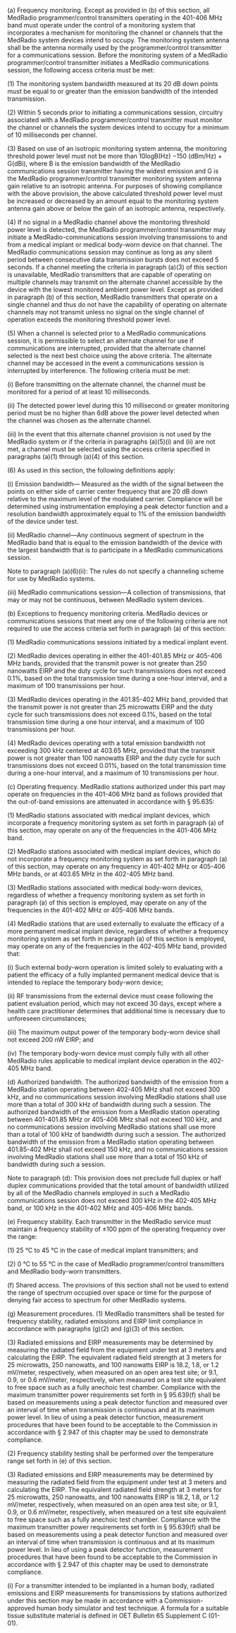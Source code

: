 (a) Frequency monitoring. Except as provided in (b) of this section, all MedRadio programmer/control transmitters operating in the 401-406 MHz band must operate under the control of a monitoring system that incorporates a mechanism for monitoring the channel or channels that the MedRadio system devices intend to occupy. The monitoring system antenna shall be the antenna normally used by the programmer/control transmitter for a communications session. Before the monitoring system of a MedRadio programmer/control transmitter initiates a MedRadio communications session, the following access criteria must be met:

(1) The monitoring system bandwidth measured at its 20 dB down points must be equal to or greater than the emission bandwidth of the intended transmission.

(2) Within 5 seconds prior to initiating a communications session, circuitry associated with a MedRadio programmer/control transmitter must monitor the channel or channels the system devices intend to occupy for a minimum of 10 milliseconds per channel.

(3) Based on use of an isotropic monitoring system antenna, the monitoring threshold power level must not be more than 10logB(Hz) −150 (dBm/Hz) + G(dBi), where B is the emission bandwidth of the MedRadio communications session transmitter having the widest emission and G is the MedRadio programmer/control transmitter monitoring system antenna gain relative to an isotropic antenna. For purposes of showing compliance with the above provision, the above calculated threshold power level must be increased or decreased by an amount equal to the monitoring system antenna gain above or below the gain of an isotropic antenna, respectively.

(4) If no signal in a MedRadio channel above the monitoring threshold power level is detected, the MedRadio programmer/control transmitter may initiate a MedRadio-communications session involving transmissions to and from a medical implant or medical body-worn device on that channel. The MedRadio communications session may continue as long as any silent period between consecutive data transmission bursts does not exceed 5 seconds. If a channel meeting the criteria in paragraph (a)(3) of this section is unavailable, MedRadio transmitters that are capable of operating on multiple channels may transmit on the alternate channel accessible by the device with the lowest monitored ambient power level. Except as provided in paragraph (b) of this section, MedRadio transmitters that operate on a single channel and thus do not have the capability of operating on alternate channels may not transmit unless no signal on the single channel of operation exceeds the monitoring threshold power level.

(5) When a channel is selected prior to a MedRadio communications session, it is permissible to select an alternate channel for use if communications are interrupted, provided that the alternate channel selected is the next best choice using the above criteria. The alternate channel may be accessed in the event a communications session is interrupted by interference. The following criteria must be met:

(i) Before transmitting on the alternate channel, the channel must be monitored for a period of at least 10 milliseconds.

(ii) The detected power level during this 10 millisecond or greater monitoring period must be no higher than 6dB above the power level detected when the channel was chosen as the alternate channel.

(iii) In the event that this alternate channel provision is not used by the MedRadio system or if the criteria in paragraphs (a)(5)(i) and (ii) are not met, a channel must be selected using the access criteria specified in paragraphs (a)(1) through (a)(4) of this section.

(6) As used in this section, the following definitions apply:

(i) Emission bandwidth— Measured as the width of the signal between the points on either side of carrier center frequency that are 20 dB down relative to the maximum level of the modulated carrier. Compliance will be determined using instrumentation employing a peak detector function and a resolution bandwidth approximately equal to 1% of the emission bandwidth of the device under test.

(ii) MedRadio channel—Any continuous segment of spectrum in the MedRadio band that is equal to the emission bandwidth of the device with the largest bandwidth that is to participate in a MedRadio communications session.

Note to paragraph (a)(6)(ii): The rules do not specify a channeling scheme for use by MedRadio systems.

(iii) MedRadio communications session—A collection of transmissions, that may or may not be continuous, between MedRadio system devices.

(b) Exceptions to frequency monitoring criteria. MedRadio devices or communications sessions that meet any one of the following criteria are not required to use the access criteria set forth in paragraph (a) of this section:

(1) MedRadio communications sessions initiated by a medical implant event.

(2) MedRadio devices operating in either the 401-401.85 MHz or 405-406 MHz bands, provided that the transmit power is not greater than 250 nanowatts EIRP and the duty cycle for such transmissions does not exceed 0.1%, based on the total transmission time during a one-hour interval, and a maximum of 100 transmissions per hour.

(3) MedRadio devices operating in the 401.85-402 MHz band, provided that the transmit power is not greater than 25 microwatts EIRP and the duty cycle for such transmissions does not exceed 0.1%, based on the total transmission time during a one hour interval, and a maximum of 100 transmissions per hour.

(4) MedRadio devices operating with a total emission bandwidth not exceeding 300 kHz centered at 403.65 MHz, provided that the transmit power is not greater than 100 nanowatts EIRP and the duty cycle for such transmissions does not exceed 0.01%, based on the total transmission time during a one-hour interval, and a maximum of 10 transmissions per hour.

(c) Operating frequency. MedRadio stations authorized under this part may operate on frequencies in the 401-406 MHz band as follows provided that the out-of-band emissions are attenuated in accordance with § 95.635:

(1) MedRadio stations associated with medical implant devices, which incorporate a frequency monitoring system as set forth in paragraph (a) of this section, may operate on any of the frequencies in the 401-406 MHz band.

(2) MedRadio stations associated with medical implant devices, which do not incorporate a frequency monitoring system as set forth in paragraph (a) of this section, may operate on any frequency in 401-402 MHz or 405-406 MHz bands, or at 403.65 MHz in the 402-405 MHz band.

(3) MedRadio stations associated with medical body-worn devices, regardless of whether a frequency monitoring system as set forth in paragraph (a) of this section is employed, may operate on any of the frequencies in the 401-402 MHz or 405-406 MHz bands.

(4) MedRadio stations that are used externally to evaluate the efficacy of a more permanent medical implant device, regardless of whether a frequency monitoring system as set forth in paragraph (a) of this section is employed, may operate on any of the frequencies in the 402-405 MHz band, provided that:

(i) Such external body-worn operation is limited solely to evaluating with a patient the efficacy of a fully implanted permanent medical device that is intended to replace the temporary body-worn device;

(ii) RF transmissions from the external device must cease following the patient evaluation period, which may not exceed 30 days, except where a health care practitioner determines that additional time is necessary due to unforeseen circumstances;

(iii) The maximum output power of the temporary body-worn device shall not exceed 200 nW EIRP; and

(iv) The temporary body-worn device must comply fully with all other MedRadio rules applicable to medical implant device operation in the 402-405 MHz band.

(d) Authorized bandwidth. The authorized bandwidth of the emission from a MedRadio station operating between 402-405 MHz shall not exceed 300 kHz, and no communications session involving MedRadio stations shall use more than a total of 300 kHz of bandwidth during such a session. The authorized bandwidth of the emission from a MedRadio station operating between 401-401.85 MHz or 405-406 MHz shall not exceed 100 kHz, and no communications session involving MedRadio stations shall use more than a total of 100 kHz of bandwidth during such a session. The authorized bandwidth of the emission from a MedRadio station operating between 401.85-402 MHz shall not exceed 150 kHz, and no communications session involving MedRadio stations shall use more than a total of 150 kHz of bandwidth during such a session.

Note to paragraph (d): This provision does not preclude full duplex or half duplex communications provided that the total amount of bandwidth utilized by all of the MedRadio channels employed in such a MedRadio communications session does not exceed 300 kHz in the 402-405 MHz band, or 100 kHz in the 401-402 MHz and 405-406 MHz bands.

(e) Frequency stability. Each transmitter in the MedRadio service must maintain a frequency stability of ±100 ppm of the operating frequency over the range:

(1) 25 °C to 45 °C in the case of medical implant transmitters; and

(2) 0 °C to 55 °C in the case of MedRadio programmer/control transmitters and MedRadio body-worn transmitters.

(f) Shared access. The provisions of this section shall not be used to extend the range of spectrum occupied over space or time for the purpose of denying fair access to spectrum for other MedRadio systems.

(g) Measurement procedures. (1) MedRadio transmitters shall be tested for frequency stability, radiated emissions and EIRP limit compliance in accordance with paragraphs (g)(2) and (g)(3) of this section.

(3) Radiated emissions and EIRP measurements may be determined by measuring the radiated field from the equipment under test at 3 meters and calculating the EIRP. The equivalent radiated field strength at 3 meters for 25 microwatts, 250 nanowatts, and 100 nanowatts EIRP is 18.2, 1.8, or 1.2 mV/meter, respectively, when measured on an open area test site; or 9.1, 0.9, or 0.6 mV/meter, respectively, when measured on a test site equivalent to free space such as a fully anechoic test chamber. Compliance with the maximum transmitter power requirements set forth in § 95.639(f) shall be based on measurements using a peak detector function and measured over an interval of time when transmission is continuous and at its maximum power level. In lieu of using a peak detector function, measurement procedures that have been found to be acceptable to the Commission in accordance with § 2.947 of this chapter may be used to demonstrate compliance.

(2) Frequency stability testing shall be performed over the temperature range set forth in (e) of this section.

(3) Radiated emissions and EIRP measurements may be determined by measuring the radiated field from the equipment under test at 3 meters and calculating the EIRP. The equivalent radiated field strength at 3 meters for 25 microwatts, 250 nanowatts, and 100 nanowatts EIRP is 18.2, 1.8, or 1.2 mV/meter, respectively, when measured on an open area test site; or 9.1, 0.9, or 0.6 mV/meter, respectively, when measured on a test site equivalent to free space such as a fully anechoic test chamber. Compliance with the maximum transmitter power requirements set forth in § 95.639(f) shall be based on measurements using a peak detector function and measured over an interval of time when transmission is continuous and at its maximum power level. In lieu of using a peak detector function, measurement procedures that have been found to be acceptable to the Commission in accordance with § 2.947 of this chapter may be used to demonstrate compliance.

(i) For a transmitter intended to be implanted in a human body, radiated emissions and EIRP measurements for transmissions by stations authorized under this section may be made in accordance with a Commission-approved human body simulator and test technique. A formula for a suitable tissue substitute material is defined in OET Bulletin 65 Supplement C (01-01).

